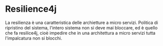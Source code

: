 # Resilience4j

La resilienza è una caratteristica delle archietture a micro servizi. Politica di ripristino del sistema, l'intero sistema non si deve mai bloccare, ed è quello che fa resilice4j, cioè impedire che in una architettura a micro servizi tutta l'impalcatura non si blocchi. 